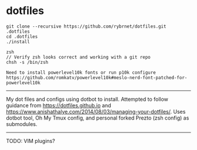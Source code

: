 # dotfiles
~~~
git clone --recursive https://github.com/rybrnet/dotfiles.git .dotfiles
cd .dotfiles
./install
~~~
~~~
zsh
// Verify zsh looks correct and working with a git repo
chsh -s /bin/zsh
~~~
~~~
Need to install powerlevel10k fonts or run p10k configure
https://github.com/romkatv/powerlevel10k#meslo-nerd-font-patched-for-powerlevel10k
~~~
---

My dot files and configs using dotbot to install.
Attempted to follow guidance from https://dotfiles.github.io and https://www.anishathalye.com/2014/08/03/managing-your-dotfiles/.
Uses dotbot tool, Oh My Tmux config, and personal forked Prezto (zsh config) as submodules.

---

TODO:
VIM plugins?

